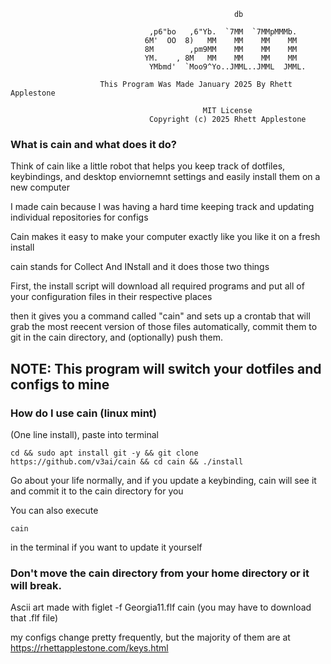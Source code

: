                    
                                                      db                               
                                                                                       
                                   ,p6"bo   ,6"Yb.  `7MM  `7MMpMMMb.                   
                                  6M'  OO  8)   MM    MM    MM    MM                   
                                  8M        ,pm9MM    MM    MM    MM                   
                                  YM.    , 8M   MM    MM    MM    MM                   
                                   YMbmd'  `Moo9^Yo..JMML..JMML  JMML.                 
                                                                                       
                        This Program Was Made January 2025 By Rhett Applestone         
                                                                                       
                                               MIT License                             
                                   Copyright (c) 2025 Rhett Applestone                 


### What is cain and what does it do?

Think of cain like a little robot that helps you keep track of dotfiles, keybindings, and desktop enviornemnt settings and easily install them on a new computer

I made cain because I was having a hard time keeping track and updating individual repositories for configs

Cain makes it easy to make your computer exactly like you like it on a fresh install

cain stands for Collect And INstall and it does those two things

First, the install script will download all required programs and put all of your configuration files in their respective places

then it gives you a command called "cain" and sets up a crontab that will grab the most reecent version of those files automatically, commit them to git in the cain directory, and (optionally) push them.


## NOTE: This program will switch your dotfiles and configs to mine

### How do I use cain (linux mint)

(One line install), paste into terminal
```
cd && sudo apt install git -y && git clone https://github.com/v3ai/cain && cd cain && ./install
```


Go about your life normally, and if you update a keybinding, cain will see it and commit it to the cain directory for you

You can also execute
```
cain
```
in the terminal if you want to update it yourself

### Don't move the cain directory from your home directory or it will break.
Ascii art made with figlet -f Georgia11.flf cain (you may have to download that .flf file)

my configs change pretty frequently, but the majority of them are at https://rhettapplestone.com/keys.html



